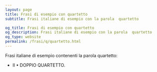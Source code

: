 ```yaml
---
layout: page
title: Frasi di esempio con quartetto 
subtitle: Frasi italiane di esempio con la parola  quartetto

og_title: Frasi di esempio con quartetto 
og_description: Frasi italiane di esempio con la parola  quartetto
og_type: website
permalink: /frasi/q/quartetto.html
---
```


Frasi italiane di esempio contenenti la parola quartetto:


- II • DOPPIO QUARTETTO.

